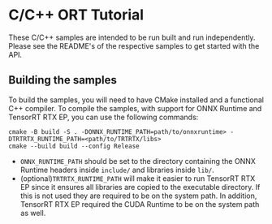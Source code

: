 # C/C++ ORT Tutorial

These C/C++ samples are intended to be run built and run independently.
Please see the README's of the respective samples to get started with the API.

## Building the samples

To build the samples, you will need to have CMake installed and a functional C++ compiler.
To compile the samples, with support for ONNX Runtime and TensorRT RTX EP, you can use the following commands:
```
cmake -B build -S . -DONNX_RUNTIME_PATH=path/to/onnxruntime> -DTRTRTX_RUNTIME_PATH=<path/to/TRTRTX/libs> 
cmake --build build --config Release
```

- `ONNX_RUNTIME_PATH` should be set to the directory containing the ONNX Runtime headers inside `include/` and libraries inside `lib/`.
- (optional)`TRTRTX_RUNTIME_PATH` will make it easier to run TensorRT RTX EP since it ensures all libraries are copied to the executable directory. If this is not used they are required to be on the system path. In addition, TensorRT RTX EP required the CUDA Runtime to be on the system path as well.
